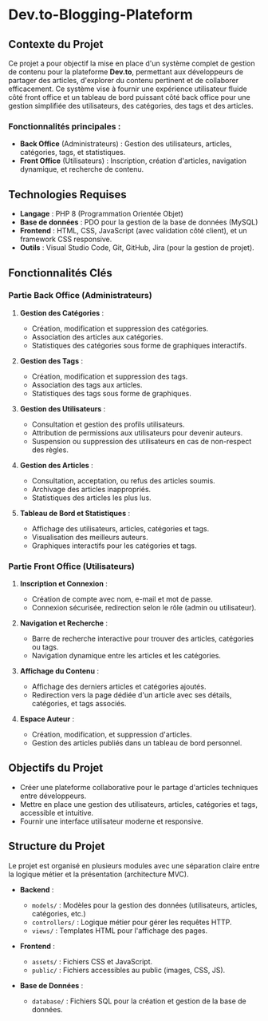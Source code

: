 # Dev.to-Blogging-Plateform

## Contexte du Projet

Ce projet a pour objectif la mise en place d'un système complet de gestion de contenu pour la plateforme **Dev.to**, permettant aux développeurs de partager des articles, d'explorer du contenu pertinent et de collaborer efficacement. Ce système vise à fournir une expérience utilisateur fluide côté front office et un tableau de bord puissant côté back office pour une gestion simplifiée des utilisateurs, des catégories, des tags et des articles.

### Fonctionnalités principales :

- **Back Office** (Administrateurs) : Gestion des utilisateurs, articles, catégories, tags, et statistiques.
- **Front Office** (Utilisateurs) : Inscription, création d'articles, navigation dynamique, et recherche de contenu.

## Technologies Requises

- **Langage** : PHP 8 (Programmation Orientée Objet)
- **Base de données** : PDO pour la gestion de la base de données (MySQL)
- **Frontend** : HTML, CSS, JavaScript (avec validation côté client), et un framework CSS responsive.
- **Outils** : Visual Studio Code, Git, GitHub, Jira (pour la gestion de projet).

## Fonctionnalités Clés

### Partie Back Office (Administrateurs)

1. **Gestion des Catégories** :
   - Création, modification et suppression des catégories.
   - Association des articles aux catégories.
   - Statistiques des catégories sous forme de graphiques interactifs.

2. **Gestion des Tags** :
   - Création, modification et suppression des tags.
   - Association des tags aux articles.
   - Statistiques des tags sous forme de graphiques.

3. **Gestion des Utilisateurs** :
   - Consultation et gestion des profils utilisateurs.
   - Attribution de permissions aux utilisateurs pour devenir auteurs.
   - Suspension ou suppression des utilisateurs en cas de non-respect des règles.

4. **Gestion des Articles** :
   - Consultation, acceptation, ou refus des articles soumis.
   - Archivage des articles inappropriés.
   - Statistiques des articles les plus lus.

5. **Tableau de Bord et Statistiques** :
   - Affichage des utilisateurs, articles, catégories et tags.
   - Visualisation des meilleurs auteurs.
   - Graphiques interactifs pour les catégories et tags.

### Partie Front Office (Utilisateurs)

1. **Inscription et Connexion** :
   - Création de compte avec nom, e-mail et mot de passe.
   - Connexion sécurisée, redirection selon le rôle (admin ou utilisateur).

2. **Navigation et Recherche** :
   - Barre de recherche interactive pour trouver des articles, catégories ou tags.
   - Navigation dynamique entre les articles et les catégories.

3. **Affichage du Contenu** :
   - Affichage des derniers articles et catégories ajoutés.
   - Redirection vers la page dédiée d'un article avec ses détails, catégories, et tags associés.

4. **Espace Auteur** :
   - Création, modification, et suppression d'articles.
   - Gestion des articles publiés dans un tableau de bord personnel.

## Objectifs du Projet

- Créer une plateforme collaborative pour le partage d'articles techniques entre développeurs.
- Mettre en place une gestion des utilisateurs, articles, catégories et tags, accessible et intuitive.
- Fournir une interface utilisateur moderne et responsive.

## Structure du Projet

Le projet est organisé en plusieurs modules avec une séparation claire entre la logique métier et la présentation (architecture MVC).

- **Backend** : 
  - `models/` : Modèles pour la gestion des données (utilisateurs, articles, catégories, etc.)
  - `controllers/` : Logique métier pour gérer les requêtes HTTP.
  - `views/` : Templates HTML pour l'affichage des pages.
  
- **Frontend** : 
  - `assets/` : Fichiers CSS et JavaScript.
  - `public/` : Fichiers accessibles au public (images, CSS, JS).
  
- **Base de Données** : 
  - `database/` : Fichiers SQL pour la création et gestion de la base de données.

